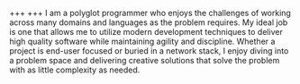 +++
+++
I am a polyglot programmer who enjoys the challenges of working across many domains and languages as
the problem requires. My ideal job is one that allows me to utilize modern development techniques to
deliver high quality software while maintaining agility and discipline. Whether a project is end-user
focused or buried in a network stack, I enjoy diving into a problem space and delivering creative solutions
that solve the problem with as little complexity as needed.
